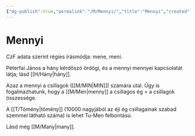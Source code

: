 ```yaml
---
{"dg-publish":true,"permalink":"/M/Mennyi/","title":"Mennyi","created":"2024-05-11T04:09","updated":"2024-10-25T23:26"}
---
```



# Mennyi

CzF adata szerint régies írásmódja: mene, meni.  

Péterfai János a hány kérdőszó ördögi, és a mennyi mennyei kapcsolatát látja; lásd [[H/Hány\|hány]].  

Azaz a mennyi a csillagok ([[M/MIN\|MIN]]) számára utal. Úgy is fogalmazhatunk, hogy a [[M/Men\|menny]] a csillagos ég = a csillagok összessége.  

A [[T/Tömény\|tömény]] (10000 nagyjából az éji ég csillagainak szabad szemmel látható száma) is lehet Tu-Men felbontású.  

Lásd még [[M/Many\|many]].
